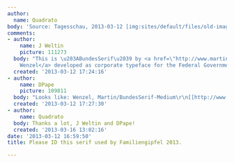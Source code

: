 ```yaml
---
author:
  name: Quadrato
body: 'Source: Tagesschau, 2013-03-12 [img:sites/default/files/old-images/tagesschau_2013-03-12_01_4406.jpg]'
comments:
- author:
    name: J Weltin
    picture: 111273
  body: "This is \u203ABundesSerif\u2039 by <a href=\"http://www.martinplus.com/en/type/bundestypes.html\">Martin
    Wenzel</a> developed as corporate typeface for the Federal Government of Germany."
  created: '2013-03-12 17:24:16'
- author:
    name: DPape
    picture: 109811
  body: "Looks like: Wenzel, Martin/BundesSerif-Medium\r\n[[http://www.martinplus.com/en/type/bundestypes.html]][img:sites/default/files/old-images/fam1_6021.jpg]"
  created: '2013-03-12 17:27:30'
- author:
    name: Quadrato
  body: Thanks a lot, J Weltin and DPape!
  created: '2013-03-16 13:02:16'
date: '2013-03-12 16:59:50'
title: Please ID this serif used by Familiengipfel 2013.

---
```

